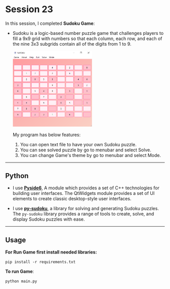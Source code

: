 
# Session 23

In this session, I completed **Sudoku Game**:
  
- Sudoku is a logic-based number puzzle game that challenges players to fill a 9x9 grid with numbers so that each column, each row, and each of the nine 3x3 subgrids contain all of the digits from 1 to 9. 


    <img src="images/Untitled.png" width="250">

    My program has below features:
    
    1. You can open text file to have your own Sudoku puzzle.
    2. You can see solved puzzle by go to menubar and select Solve.
    3. You can change Game's theme by go to menubar and select Mode.

    

---
## Python

- I use [**Pyside6**](https://pypi.org/project/PySide6/), A module which provides a set of C++ technologies for building user interfaces. The QtWidgets module provides a set of UI elements to create classic desktop-style user interfaces.

- I use [**py-sudoku**](https://github.com/jeffsieu/py-sudoku), a library for solving and generating Sudoku puzzles. The `py-sudoku` library provides a range of tools to create, solve, and display Sudoku puzzles with ease.



---
## Usage

**For Run Game first install needed libraries:**
```
pip install -r requirements.txt
```

**To run Game**: 

```
python main.py
```



